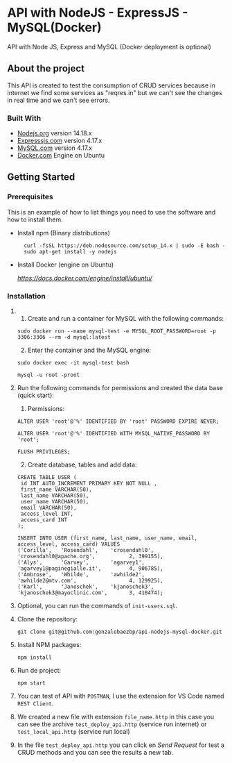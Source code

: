 # API with NodeJS - ExpressJS - MySQL(Docker)
API with Node JS, Express and MySQL (Docker deployment is optional)


## About the project
This API is created to test the consumption of CRUD services because in internet we find some services as "reqres.in" but we can't see the changes in real time and we can't see errors.


### Built With
* [Nodejs.org](https://nodejs.org/)  version 14.18.x
* [Expresssjs.com](https://expressjs.com/) version 4.17.x
* [MySQL.com](https://www.mysql.com/) version 4.17.x
* [Docker.com](https://www.docker.com/) Engine on Ubuntu


## Getting Started

### Prerequisites

This is an example of how to list things you need to use the software and how to install them.


* Install npm (Binary distributions)
  ```
    curl -fsSL https://deb.nodesource.com/setup_14.x | sudo -E bash -
    sudo apt-get install -y nodejs
  ```

* Install Docker (engine on Ubuntu)
  
  _https://docs.docker.com/engine/install/ubuntu/_

### Installation

1. 
   1. Create and run a container for MySQL with the following commands:
   ```
   sudo docker run --name mysql-test -e MYSQL_ROOT_PASSWORD=root -p 3306:3306 --rm -d mysql:latest
   ```
   
   2. Enter the container and the MySQL engine:
   ```
   sudo docker exec -it mysql-test bash
   ```

   ```
   mysql -u root -proot
   ```

2. Run the following commands for permissions and created the data base (quick start):
   
   1. Permissions:
   ```
   ALTER USER 'root'@'%' IDENTIFIED BY 'root' PASSWORD EXPIRE NEVER;

   ALTER USER 'root'@'%' IDENTIFIED WITH MYSQL_NATIVE_PASSWORD BY 'root';

   FLUSH PRIVILEGES;
   ```
   2. Create database, tables and add data:
   ```
   CREATE TABLE USER (
	id INT AUTO_INCREMENT PRIMARY KEY NOT NULL ,
	first_name VARCHAR(50),
	last_name VARCHAR(50),
	user_name VARCHAR(50),
	email VARCHAR(50),
	access_level INT,
	access_card INT
   );

   INSERT INTO USER (first_name, last_name, user_name, email, access_level, access_card) VALUES
   ('Corilla',   'Rosendahl',    'crosendahl0',     'crosendahl0@apache.org',           2, 399155),
   ('Alys',      'Garvey',       'agarvey1',        'agarvey1@paginegialle.it',         4, 906785),
   ('Ambrose',   'Whilde',       'awhilde2',        'awhilde2@mtv.com',                 4, 129925),
   ('Karl',      'Janoschek',    'kjanoschek3',     'kjanoschek3@mayoclinic.com',       3, 410474);
   ```


3. Optional, you can run the commands of `init-users.sql`.

4. Clone the repository:
   ```
   git clone git@github.com:gonzalobaezbp/api-nodejs-mysql-docker.git
   ```

5. Install NPM packages:
   ```
   npm install
   ```

6. Run de project:
   ```
   npm start
   ```

7. You can test of API with `POSTMAN`, I use the extension for VS Code named `REST Client`.

  1. We created a new file with extension `file_name.http` in this case you can see the archive `test_deploy_api.http` (service run internet) or `test_local_api.http` (service run local)

  2. In the file `test_deploy_api.http` you can click en _Send Request_ for test a CRUD methods and you can see the results a new tab.